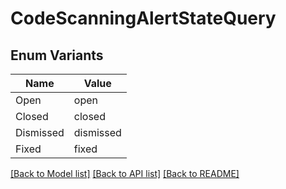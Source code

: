 # CodeScanningAlertStateQuery

## Enum Variants

| Name | Value |
|---- | -----|
| Open | open |
| Closed | closed |
| Dismissed | dismissed |
| Fixed | fixed |


[[Back to Model list]](../README.md#documentation-for-models) [[Back to API list]](../README.md#documentation-for-api-endpoints) [[Back to README]](../README.md)


